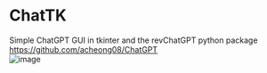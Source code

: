 # ChatTK
Simple ChatGPT GUI in tkinter and the revChatGPT python package
https://github.com/acheong08/ChatGPT  
![image](https://user-images.githubusercontent.com/83492589/224473942-f49af203-78b2-4344-a50e-2a28da61aef1.png)

